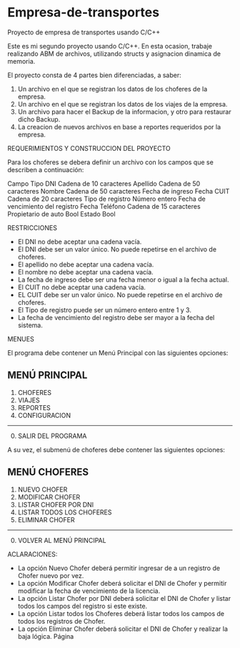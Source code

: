 # Empresa-de-transportes
Proyecto de empresa de transportes usando C/C++

Este es mi segundo proyecto usando C/C++. En esta ocasion, trabaje realizando ABM de archivos, utilizando structs y asignacion dinamica de memoria.

El proyecto consta de 4 partes bien diferenciadas, a saber:

1) Un archivo en el que se registran los datos de los choferes de la empresa.
2) Un archivo en el que se registran los datos de los viajes de la empresa.
3) Un archivo para hacer el Backup de la informacion, y otro para restaurar dicho Backup.
4) La creacion de nuevos archivos en base a reportes requeridos por la empresa.


REQUERIMIENTOS Y CONSTRUCCION DEL PROYECTO

Para los choferes se debera definir un archivo con los campos que se describen a continuación:

Campo Tipo
DNI Cadena de 10 caracteres
Apellido Cadena de 50 caracteres
Nombre Cadena de 50 caracteres
Fecha de ingreso Fecha
CUIT Cadena de 20 caracteres
Tipo de registro Número entero
Fecha de vencimiento del registro Fecha
Teléfono Cadena de 15 caracteres
Propietario de auto Bool
Estado Bool

RESTRICCIONES

- El DNI no debe aceptar una cadena vacía.
- El DNI debe ser un valor único. No puede repetirse en el archivo de choferes.
- El apellido no debe aceptar una cadena vacía.
- El nombre no debe aceptar una cadena vacía.
- La fecha de ingreso debe ser una fecha menor o igual a la fecha actual.
- El CUIT no debe aceptar una cadena vacía.
- EL CUIT debe ser un valor único. No puede repetirse en el archivo de choferes.
- El Tipo de registro puede ser un número entero entre 1 y 3.
- La fecha de vencimiento del registro debe ser mayor a la fecha del sistema.


MENUES

El programa debe contener un Menú Principal con las siguientes opciones:

MENÚ PRINCIPAL
--------------
1) CHOFERES
2) VIAJES
3) REPORTES
4) CONFIGURACION
----------------------
0) SALIR DEL PROGRAMA


A su vez, el submenú de choferes debe contener las siguientes opciones:

MENÚ CHOFERES
------------------
1) NUEVO CHOFER
2) MODIFICAR CHOFER
3) LISTAR CHOFER POR DNI
4) LISTAR TODOS LOS CHOFERES
5) ELIMINAR CHOFER
--------------------------------
0) VOLVER AL MENÚ PRINCIPAL


ACLARACIONES:

- La opción Nuevo Chofer deberá permitir ingresar de a un registro de Chofer nuevo por vez.
- La opción Modificar Chofer deberá solicitar el DNI de Chofer y permitir modificar la fecha
de vencimiento de la licencia.
- La opción Listar Chofer por DNI deberá solicitar el DNI de Chofer y listar todos los campos
del registro si este existe.
- La opción Listar todos los Choferes deberá listar todos los campos de todos los registros
de Chofer.
- La opción Eliminar Chofer deberá solicitar el DNI de Chofer y realizar la baja lógica.
Página
